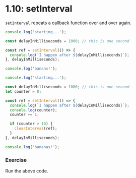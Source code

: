 # 1.10: setInterval

`setInterval` repeats a callback function over and over again.

```js
console.log('starting...');

const delayInMilliseconds = 1000; // this is one second

const ref = setInterval(() => {
  console.log(`I happen after ${delayInMilliseconds}`);
}, delayInMilliseconds);

console.log('banans!');
```

```js
console.log('starting...');

const delayInMilliseconds = 1000; // this is one second
let counter = 0;

const ref = setInterval(() => {
  console.log(`I happen after ${delayInMilliseconds}`);
  console.log(counter);
  counter += 1;

  if (counter > 10) {
    clearInterval(ref);
  }
}, delayInMilliseconds);

console.log('bananas!');
```

### Exercise

Run the above code.
